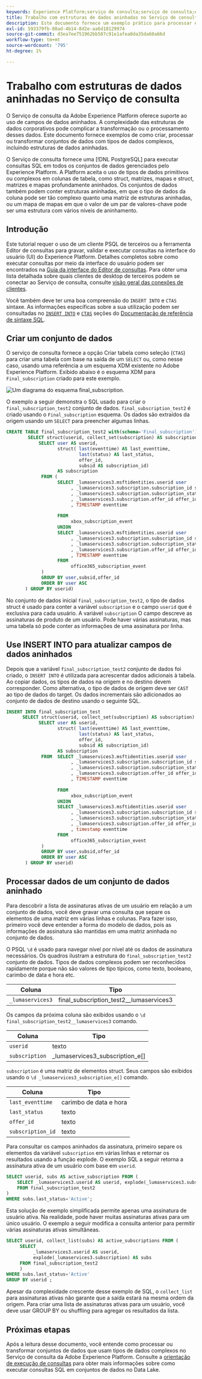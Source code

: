 ```yaml
---
keywords: Experience Platform;serviço de consulta;serviço de consulta;estruturas de dados aninhadas;dados aninhados;
title: Trabalho com estruturas de dados aninhadas no Serviço de consulta
description: Este documento fornece um exemplo prático para processar e transformar campos de dados aninhados usando instruções CTAS e INSERT INTO.
exl-id: 593379fb-88ad-4b14-8d2e-aa6d18129974
source-git-commit: d3ea7ee751962bb507c91e1afea0da35da60a66d
workflow-type: tm+mt
source-wordcount: '795'
ht-degree: 1%

---
```


# Trabalho com estruturas de dados aninhadas no Serviço de consulta

O Serviço de consulta da Adobe Experience Platform oferece suporte ao uso de campos de dados aninhados. A complexidade das estruturas de dados corporativos pode complicar a transformação ou o processamento desses dados. Este documento fornece exemplos de como criar, processar ou transformar conjuntos de dados com tipos de dados complexos, incluindo estruturas de dados aninhadas.

O Serviço de consulta fornece uma [!DNL PostgreSQL] para executar consultas SQL em todos os conjuntos de dados gerenciados pelo Experience Platform. A Platform aceita o uso de tipos de dados primitivos ou complexos em colunas de tabela, como struct, matrizes, mapas e struct, matrizes e mapas profundamente aninhados. Os conjuntos de dados também podem conter estruturas aninhadas, em que o tipo de dados da coluna pode ser tão complexo quanto uma matriz de estruturas aninhadas, ou um mapa de mapas em que o valor de um par de valores-chave pode ser uma estrutura com vários níveis de aninhamento.

## Introdução

Este tutorial requer o uso de um cliente PSQL de terceiros ou a ferramenta Editor de consultas para gravar, validar e executar consultas na interface do usuário (UI) do Experience Platform. Detalhes completos sobre como executar consultas por meio da interface do usuário podem ser encontrados na [Guia da interface do Editor de consultas](../ui/user-guide.md). Para obter uma lista detalhada sobre quais clientes de desktop de terceiros podem se conectar ao Serviço de consulta, consulte [visão geral das conexões de clientes](../clients/overview.md).

Você também deve ter uma boa compreensão do `INSERT INTO` e `CTAS` sintaxe. As informações específicas sobre a sua utilização podem ser consultadas no [`INSERT INTO`](../sql/syntax.md#insert-into) e [`CTAS`](../sql/syntax.md#create-table-as-select) seções do [Documentação de referência de sintaxe SQL](../sql/syntax.md).

## Criar um conjunto de dados

O serviço de consulta fornece a opção Criar tabela como seleção (`CTAS`) para criar uma tabela com base na saída de um `SELECT` ou, como nesse caso, usando uma referência a um esquema XDM existente no Adobe Experience Platform. Exibido abaixo é o esquema XDM para `Final_subscription` criado para este exemplo.

![Um diagrama do esquema final_subscription.](../images/best-practices/final-subscription-schema.png)

O exemplo a seguir demonstra o SQL usado para criar o `final_subscription_test2` conjunto de dados. `final_subscription_test2` é criado usando o `Final_subscription` esquema. Os dados são extraídos da origem usando um `SELECT` para preencher algumas linhas.

```sql
CREATE TABLE final_subscription_test2 with(schema='Final_subscription') AS (
        SELECT struct(userid, collect_set(subscription) AS subscription) AS _lumaservices3 FROM(
            SELECT user AS userid,
                   struct( last(eventtime) AS last_eventtime,
                           last(status) AS last_status,
                           offer_id, 
                           subsid AS subscription_id)
                   AS subscription
             FROM (
                   SELECT _lumaservices3.msftidentities.userid user
                        , _lumaservices3.subscription.subscription_id subsid
                        , _lumaservices3.subscription.subscription_status status
                        , _lumaservices3.subscription.offer_id offer_id
                        , TIMESTAMP eventtime
 
                   FROM
                        xbox_subscription_event
                   UNION   
                   SELECT _lumaservices3.msftidentities.userid user
                        , _lumaservices3.subscription.subscription_id subsid
                        , _lumaservices3.subscription.subscription_status status
                        , _lumaservices3.subscription.offer_id offer_id
                        , TIMESTAMP eventtime
                   FROM
                        office365_subscription_event
             ) 
             GROUP BY user,subsid,offer_id
             ORDER BY user ASC
       ) GROUP BY userid)
```

No conjunto de dados inicial `final_subscription_test2`, o tipo de dados struct é usado para conter a variável `subscription` e o campo `userid` que é exclusiva para cada usuário. A variável `subscription` O campo descreve as assinaturas de produto de um usuário. Pode haver várias assinaturas, mas uma tabela só pode conter as informações de uma assinatura por linha.

## Use INSERT INTO para atualizar campos de dados aninhados

Depois que a variável `final_subscription_test2` conjunto de dados foi criado, o `INSERT INTO` é utilizada para acrescentar dados adicionais à tabela. Ao copiar dados, os tipos de dados na origem e no destino devem corresponder. Como alternativa, o tipo de dados de origem deve ser `CAST` ao tipo de dados do target. Os dados incrementais são adicionados ao conjunto de dados de destino usando o seguinte SQL.

```sql
INSERT INTO final_subscription_test
      SELECT struct(userid, collect_set(subscription) AS subscription) AS _lumaservices3 FROM(
            SELECT user AS userid,
                   struct( last(eventtime) AS last_eventtime,
                           last(status) AS last_status,
                           offer_id, 
                           subsid AS subscription_id)
                   AS subscription
             FROM  SELECT _lumaservices3.msftidentities.userid user
                        , _lumaservices3.subscription.subscription_id subsid
                        , _lumaservices3.subscription.subscription_status status
                        , _lumaservices3.subscription.offer_id offer_id
                        , TIMESTAMP eventtime
 
                   FROM
                        xbox_subscription_event
                   UNION   
                   SELECT _lumaservices3.msftidentities.userid user
                        , _lumaservices3.subscription.subscription_id subsid
                        , _lumaservices3.subscription.subscription_status status
                        , _lumaservices3.subscription.offer_id offer_id
                        , timestamp eventtime
                   FROM
                        office365_subscription_event
             ) 
             GROUP BY user,subsid,offer_id
             ORDER BY user ASC
       ) GROUP BY userid)
```

## Processar dados de um conjunto de dados aninhado

Para descobrir a lista de assinaturas ativas de um usuário em relação a um conjunto de dados, você deve gravar uma consulta que separe os elementos de uma matriz em várias linhas e colunas. Para fazer isso, primeiro você deve entender a forma do modelo de dados, pois as informações de assinatura são mantidas em uma matriz aninhada no conjunto de dados.

O PSQL `\d` é usado para navegar nível por nível até os dados de assinatura necessários. Os quadros ilustram a estrutura do `final_subscription_test2` conjunto de dados. Tipos de dados complexos podem ser reconhecidos rapidamente porque não são valores de tipo típicos, como texto, booleano, carimbo de data e hora etc.

| Coluna | Tipo |
|--------|-------|
| `_lumaservices3` | final_subscription_test2__lumaservices3 |

Os campos da próxima coluna são exibidos usando o `\d final_subscription_test2__lumaservices3` comando.

| Coluna | Tipo |
|---------|-------|
| `userid` | texto |
| `subscription` | _lumaservices3_subscription_e[] |

`subscription` é uma matriz de elementos struct. Seus campos são exibidos usando o `\d _lumaservices3_subscription_e[]` comando.

| Coluna | Tipo |
|---------|-------|
| `last_eventtime` | carimbo de data e hora |
| `last_status` | texto |
| `offer_id` | texto |
| `subscription_id` | texto |

Para consultar os campos aninhados da assinatura, primeiro separe os elementos da variável `subscription` em várias linhas e retornar os resultados usando a função explode. O exemplo SQL a seguir retorna a assinatura ativa de um usuário com base em `userid`.

```sql
SELECT userid, subs AS active_subscription FROM (
    SELECT _lumaservices3.userid AS userid, explode(_lumaservices3.subscription) AS subs 
    FROM final_subscription_test2
)
WHERE subs.last_status='Active';
```

Esta solução de exemplo simplificada permite apenas uma assinatura de usuário ativa. Na realidade, pode haver muitas assinaturas ativas para um único usuário. O exemplo a seguir modifica a consulta anterior para permitir várias assinaturas ativas simultâneas.

```sql
SELECT userid, collect_list(subs) AS active_subscriptions FROM (
     SELECT
          _lumaservices3.userid AS userid,
          explode(_lumaservices3.subscription) AS subs
     FROM final_subscription_test2
     )
WHERE subs.last_status='Active' 
GROUP BY userid ;
```

Apesar da complexidade crescente desse exemplo de SQL, o `collect_list` para assinaturas ativas não garante que a saída estará na mesma ordem da origem. Para criar uma lista de assinaturas ativas para um usuário, você deve usar GROUP BY ou shuffling para agregar os resultados da lista.

## Próximas etapas

Após a leitura desse documento, você entende como processar ou transformar conjuntos de dados que usam tipos de dados complexos no Serviço de consulta da Adobe Experience Platform. Consulte a [orientação de execução de consultas](../best-practices/writing-queries.md) para obter mais informações sobre como executar consultas SQL em conjuntos de dados no Data Lake.
